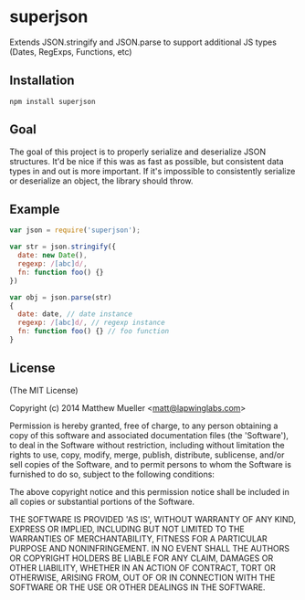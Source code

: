 
# superjson

  Extends JSON.stringify and JSON.parse to support additional JS types (Dates, RegExps, Functions, etc)

## Installation

```
npm install superjson
```

## Goal

  The goal of this project is to properly serialize and deserialize JSON structures. It'd be nice if this
  was as fast as possible, but consistent data types in and out is more important. If it's impossible
  to consistently serialize or deserialize an object, the library should throw.

## Example

```js
var json = require('superjson');

var str = json.stringify({
  date: new Date(),
  regexp: /[abc]d/,
  fn: function foo() {}
})

var obj = json.parse(str)
{
  date: date, // date instance
  regexp: /[abc]d/, // regexp instance
  fn: function foo() {} // foo function
}
```

## License

(The MIT License)

Copyright (c) 2014 Matthew Mueller &lt;matt@lapwinglabs.com&gt;

Permission is hereby granted, free of charge, to any person obtaining
a copy of this software and associated documentation files (the
'Software'), to deal in the Software without restriction, including
without limitation the rights to use, copy, modify, merge, publish,
distribute, sublicense, and/or sell copies of the Software, and to
permit persons to whom the Software is furnished to do so, subject to
the following conditions:

The above copyright notice and this permission notice shall be
included in all copies or substantial portions of the Software.

THE SOFTWARE IS PROVIDED 'AS IS', WITHOUT WARRANTY OF ANY KIND,
EXPRESS OR IMPLIED, INCLUDING BUT NOT LIMITED TO THE WARRANTIES OF
MERCHANTABILITY, FITNESS FOR A PARTICULAR PURPOSE AND NONINFRINGEMENT.
IN NO EVENT SHALL THE AUTHORS OR COPYRIGHT HOLDERS BE LIABLE FOR ANY
CLAIM, DAMAGES OR OTHER LIABILITY, WHETHER IN AN ACTION OF CONTRACT,
TORT OR OTHERWISE, ARISING FROM, OUT OF OR IN CONNECTION WITH THE
SOFTWARE OR THE USE OR OTHER DEALINGS IN THE SOFTWARE.
